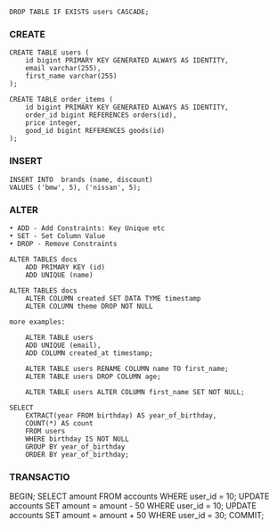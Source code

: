 
```
DROP TABLE IF EXISTS users CASCADE;

```
### CREATE

```
CREATE TABLE users (
    id bigint PRIMARY KEY GENERATED ALWAYS AS IDENTITY,
    email varchar(255),
    first_name varchar(255)
);

```


```
CREATE TABLE order_items (
    id bigint PRIMARY KEY GENERATED ALWAYS AS IDENTITY,
    order_id bigint REFERENCES orders(id),
    price integer,
    good_id bigint REFERENCES goods(id)
);
```

### INSERT

```
INSERT INTO  brands (name, discount)
VALUES ('bmw', 5), ('nissan', 5);
```

### ALTER
```
• ADD - Add Constraints: Key Unique etc
• SET - Set Column Value
• DROP - Remove Constraints

ALTER TABLES docs
    ADD PRIMARY KEY (id)
    ADD UNIQUE (name)
    
ALTER TABLES docs
    ALTER COLUMN created SET DATA TYME timestamp
    ALTER COLUMN theme DROP NOT NULL
    
more examples: 

    ALTER TABLE users
    ADD UNIQUE (email),
    ADD COLUMN created_at timestamp;

    ALTER TABLE users RENAME COLUMN name TO first_name;
    ALTER TABLE users DROP COLUMN age;

    ALTER TABLE users ALTER COLUMN first_name SET NOT NULL;
```

```
SELECT
    EXTRACT(year FROM birthday) AS year_of_birthday,
    COUNT(*) AS count
    FROM users
    WHERE birthday IS NOT NULL
    GROUP BY year_of_birthday
    ORDER BY year_of_birthday;
```

### TRANSACTIO

BEGIN;
SELECT amount FROM accounts WHERE user_id = 10;
UPDATE accounts SET amount = amount - 50 WHERE user_id = 10;
UPDATE accounts SET amount = amount + 50 WHERE user_id = 30;
COMMIT;
